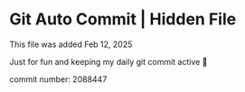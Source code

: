 # Git Auto Commit | Hidden File

This file was added Feb 12, 2025

Just for fun and keeping my daily git commit active 🤪

commit number: 2088447
